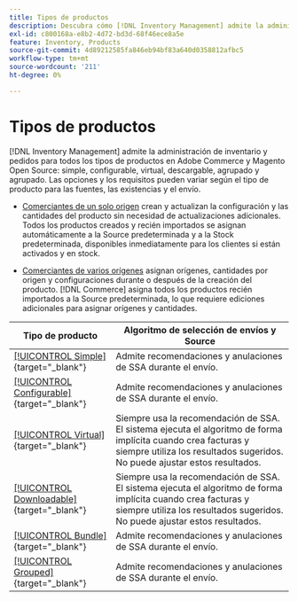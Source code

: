 ```yaml
---
title: Tipos de productos
description: Descubra cómo [!DNL Inventory Management] admite la administración de inventario y pedidos para todos los tipos de productos de Adobe Commerce y Magento Open Source.
exl-id: c800168a-e8b2-4d72-bd3d-68f46ece8a5e
feature: Inventory, Products
source-git-commit: 4d89212585fa846eb94bf83a640d0358812afbc5
workflow-type: tm+mt
source-wordcount: '211'
ht-degree: 0%

---
```


# Tipos de productos

[!DNL Inventory Management] admite la administración de inventario y pedidos para todos los tipos de productos en Adobe Commerce y Magento Open Source: simple, configurable, virtual, descargable, agrupado y agrupado. Las opciones y los requisitos pueden variar según el tipo de producto para las fuentes, las existencias y el envío.

- [Comerciantes de un solo origen](merchant-sourcing.md#single-source-merchants) crean y actualizan la configuración y las cantidades del producto sin necesidad de actualizaciones adicionales. Todos los productos creados y recién importados se asignan automáticamente a la Source predeterminada y a la Stock predeterminada, disponibles inmediatamente para los clientes si están activados y en stock.

- [Comerciantes de varios orígenes](merchant-sourcing.md#multi-source-merchants) asignan orígenes, cantidades por origen y configuraciones durante o después de la creación del producto. [!DNL Commerce] asigna todos los productos recién importados a la Source predeterminada, lo que requiere ediciones adicionales para asignar orígenes y cantidades.

| Tipo de producto | Algoritmo de selección de envíos y Source |
|--|--|
| [[!UICONTROL Simple]](../catalog/product-create-simple.md){target="_blank"} | Admite recomendaciones y anulaciones de SSA durante el envío. |
| [[!UICONTROL Configurable]](../catalog/product-create-configurable.md){target="_blank"} | Admite recomendaciones y anulaciones de SSA durante el envío. |
| [[!UICONTROL Virtual]](../catalog/product-create-virtual.md){target="_blank"} | Siempre usa la recomendación de SSA. El sistema ejecuta el algoritmo de forma implícita cuando crea facturas y siempre utiliza los resultados sugeridos.<br/>No puede ajustar estos resultados. |
| [[!UICONTROL Downloadable]](../catalog/product-create-downloadable.md){target="_blank"} | Siempre usa la recomendación de SSA. El sistema ejecuta el algoritmo de forma implícita cuando crea facturas y siempre utiliza los resultados sugeridos. <br/>No puede ajustar estos resultados. |
| [[!UICONTROL Bundle]](../catalog/product-create-bundle.md){target="_blank"} | Admite recomendaciones y anulaciones de SSA durante el envío. |
| [[!UICONTROL Grouped]](../catalog/product-create-grouped.md){target="_blank"} | Admite recomendaciones y anulaciones de SSA durante el envío. |
